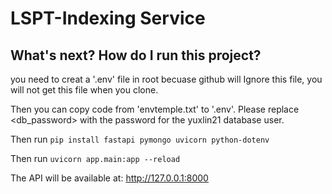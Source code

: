 # LSPT-Indexing Service

## What's next? How do I run this project?

you need to creat a '.env' file in root becuase github will Ignore this file, you will not get this file when you clone. 

Then you can copy code from 'envtemple.txt' to '.env'.  Please replace <db_password> with the password for the yuxlin21 database user. 

Then run `pip install fastapi pymongo uvicorn python-dotenv`

Then run `uvicorn app.main:app --reload`

The API will be available at:
http://127.0.0.1:8000
